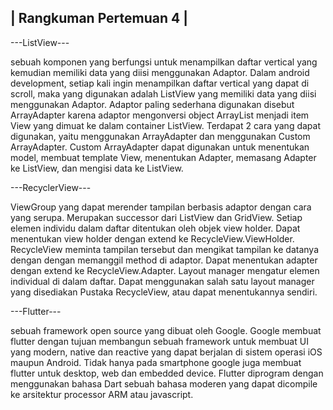 | Rangkuman Pertemuan 4 |
-------------------------

---ListView---

sebuah komponen yang berfungsi untuk menampilkan daftar vertical yang kemudian memiliki data yang diisi menggunakan Adaptor.
Dalam android development, setiap kali ingin menampilkan daftar vertical yang dapat di scroll, maka yang digunakan adalah ListView yang memiliki data yang diisi menggunakan Adaptor.
Adaptor paling sederhana digunakan disebut ArrayAdapter karena adaptor mengonversi object ArrayList menjadi item View yang dimuat ke dalam container ListView.
Terdapat 2 cara yang dapat digunakan, yaitu menggunakan ArrayAdapter dan menggunakan Custom ArrayAdapter. Custom ArrayAdapter dapat digunakan untuk menentukan model, membuat template View, menentukan Adapter, memasang Adapter ke ListView, dan mengisi data ke ListView.

---RecyclerView---

ViewGroup yang dapat merender tampilan berbasis adaptor dengan cara yang serupa. Merupakan successor dari ListView dan GridView.
Setiap elemen individu dalam daftar ditentukan oleh objek view holder. Dapat menentukan view holder dengan extend ke RecycleView.ViewHolder.
RecycleView meminta tampilan tersebut dan mengikat tampilan ke datanya dengan dengan memanggil method di adaptor. Dapat menentukan adapter dengan extend ke RecycleView.Adapter.
Layout manager mengatur elemen individual di dalam daftar. Dapat menggunakan salah satu layout manager yang disediakan Pustaka RecycleView, atau dapat menentukannya sendiri. 

---Flutter---

sebuah framework open source yang dibuat oleh Google. Google membuat flutter dengan tujuan membangun sebuah framework untuk membuat UI yang modern, native dan reactive yang dapat berjalan di sistem operasi iOS maupun Android.
Tidak hanya pada smartphone google juga membuat flutter untuk desktop, web dan embedded device. Flutter diprogram dengan menggunakan bahasa Dart sebuah bahasa moderen yang dapat dicompile ke arsitektur processor ARM atau javascript.
